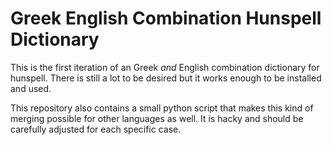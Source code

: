 # Greek English Combination Hunspell Dictionary 

This is the first iteration of an Greek *and* English combination dictionary for hunspell. There is still a lot to be desired but it works enough to be installed and used.

This repository also contains a small python script that makes this kind of merging possible for other languages as well. It is hacky and should be carefully adjusted for each specific case.
